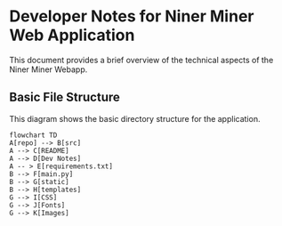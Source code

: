# Developer Notes for Niner Miner Web Application
This document provides a brief overview of the technical aspects of
the Niner Miner Webapp.
## Basic File Structure
This diagram shows the basic directory structure for the application.
```mermaid
flowchart TD
A[repo] --> B[src]
A --> C[README]
A --> D[Dev Notes]
A -- > E[requirements.txt]
B --> F[main.py]
B --> G[static]
B --> H[templates]
G --> I[CSS]
G --> J[Fonts]
G --> K[Images]
```
